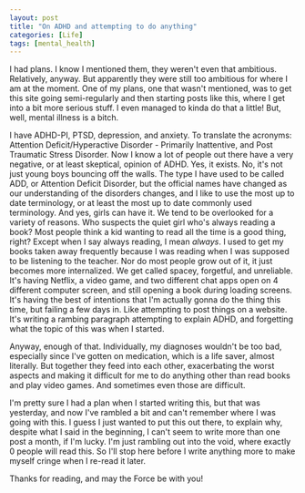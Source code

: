 ```yaml
---
layout: post
title: "On ADHD and attempting to do anything"
categories: [Life]
tags: [mental_health]
---
```


I had plans. I know I mentioned them, they weren't even that ambitious.
Relatively, anyway. But apparently they were still too ambitious for where I am
at the moment. One of my plans, one that wasn't mentioned, was to get this site
going semi-regularly and then starting posts like this, where I get into a bit
more serious stuff. I even managed to kinda do that a little! But, well, mental
illness is a bitch.

I have ADHD-PI, PTSD, depression, and anxiety. To translate the acronyms:
Attention Deficit/Hyperactive Disorder - Primarily Inattentive, and Post
Traumatic Stress Disorder. Now I know a lot of people out there have a very
negative, or at least skeptical, opinion of ADHD. Yes, it exists. No, it's not
just young boys bouncing off the walls. The type I have used to be called ADD,
or Attention Deficit Disorder, but the official names have changed as our
understanding of the disorders changes, and I like to use the most up to date
terminology, or at least the most up to date commonly used terminology. And yes,
girls can have it. We tend to be overlooked for a variety of reasons. Who
suspects the quiet girl who's always reading a book? Most people think a kid
wanting to read all the time is a good thing, right? Except when I say always
reading, I mean *always*. I used to get my books taken away frequently because I
was reading when I was supposed to be listening to the teacher. Nor do most
people grow out of it, it just becomes more internalized. We get called spacey,
forgetful, and unreliable. It's having Netflix, a video game, and two different
chat apps open on 4 different computer screen, and still opening a book during
loading screens. It's having the best of intentions that I'm actually gonna do
the thing this time, but failing a few days in. Like attempting to post things
on a website. It's writing a rambing paragraph attempting to explain ADHD, and
forgetting what the topic of this was when I started.

Anyway, enough of that. Individually, my diagnoses wouldn't be too bad,
especially since I've gotten on medication, which is a life saver, almost
literally. But together they feed into each other, exacerbating the worst
aspects and making it difficult for me to do anything other than read books and
play video games. And sometimes even those are difficult.

I'm pretty sure I had a plan when I started writing this, but that was
yesterday, and now I've rambled a bit and can't remember where I was going with
this. I guess I just wanted to put this out there, to explain why, despite what
I said in the beginning, I can't seem to write more than one post a month, if
I'm lucky. I'm just rambling out into the void, where exactly 0 people will read
this. So I'll stop here before I write anything more to make myself cringe when
I re-read it later.

Thanks for reading, and may the Force be with you!
